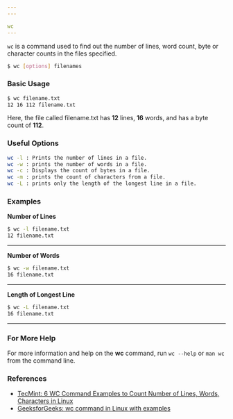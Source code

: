 ```yaml
---
---

wc
---
```

`wc` is a command used to find out the number of lines, word count, byte or character counts in the files specified.

~~~ bash
$ wc [options] filenames
~~~

<!--more-->

### Basic Usage

~~~ bash
$ wc filename.txt
12 16 112 filename.txt
~~~

Here, the file called filename.txt has **12** lines, **16** words, and has a byte count of **112**.

### Useful Options

~~~ bash
wc -l : Prints the number of lines in a file.
wc -w : prints the number of words in a file.
wc -c : Displays the count of bytes in a file.
wc -m : prints the count of characters from a file.
wc -L : prints only the length of the longest line in a file.
~~~

### Examples

**Number of Lines**
~~~ bash
$ wc -l filename.txt
12 filename.txt
~~~
---
**Number of Words**
~~~ bash
$ wc -w filename.txt
16 filename.txt
~~~
---
**Length of Longest Line**
~~~ bash
$ wc -L filename.txt
16 filename.txt
~~~
---

### For More Help
For more information and help on the **wc** command, run `wc --help` or `man wc` from the command line.

### References

* [TecMint: 6 WC Command Examples to Count Number of Lines, Words, Characters in Linux](https://www.tecmint.com/wc-command-examples/)
* [GeeksforGeeks: wc command in Linux with examples](https://www.geeksforgeeks.org/wc-command-linux-examples/)

